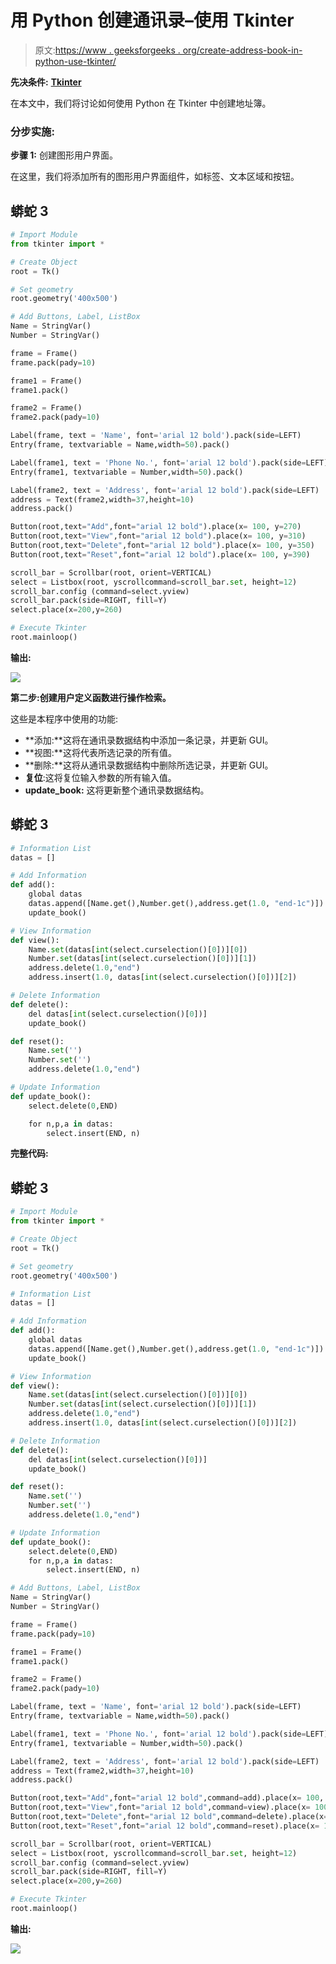 # 用 Python 创建通讯录–使用 Tkinter

> 原文:[https://www . geeksforgeeks . org/create-address-book-in-python-use-tkinter/](https://www.geeksforgeeks.org/create-address-book-in-python-using-tkinter/)

**先决条件:** [**Tkinter**](https://www.geeksforgeeks.org/python-gui-tkinter/)

在本文中，我们将讨论如何使用 Python 在 Tkinter 中创建地址簿。

### **分步实施:**

**步骤 1:** 创建图形用户界面。

在这里，我们将添加所有的图形用户界面组件，如标签、文本区域和按钮。

## 蟒蛇 3

```py
# Import Module
from tkinter import *

# Create Object
root = Tk()

# Set geometry
root.geometry('400x500')

# Add Buttons, Label, ListBox
Name = StringVar()
Number = StringVar()

frame = Frame()
frame.pack(pady=10)

frame1 = Frame()
frame1.pack()

frame2 = Frame()
frame2.pack(pady=10)

Label(frame, text = 'Name', font='arial 12 bold').pack(side=LEFT)
Entry(frame, textvariable = Name,width=50).pack()

Label(frame1, text = 'Phone No.', font='arial 12 bold').pack(side=LEFT)
Entry(frame1, textvariable = Number,width=50).pack()

Label(frame2, text = 'Address', font='arial 12 bold').pack(side=LEFT)
address = Text(frame2,width=37,height=10)
address.pack()

Button(root,text="Add",font="arial 12 bold").place(x= 100, y=270)
Button(root,text="View",font="arial 12 bold").place(x= 100, y=310)
Button(root,text="Delete",font="arial 12 bold").place(x= 100, y=350)
Button(root,text="Reset",font="arial 12 bold").place(x= 100, y=390)

scroll_bar = Scrollbar(root, orient=VERTICAL)
select = Listbox(root, yscrollcommand=scroll_bar.set, height=12)
scroll_bar.config (command=select.yview)
scroll_bar.pack(side=RIGHT, fill=Y)
select.place(x=200,y=260)

# Execute Tkinter
root.mainloop()
```

**输出:**

![](img/a1dc162c86bbfdedf7ba51b3a33929a6.png)

**第二步:创建用户定义函数进行操作检索。**

这些是本程序中使用的功能:

*   **添加:**这将在通讯录数据结构中添加一条记录，并更新 GUI。
*   **视图:**这将代表所选记录的所有值。
*   **删除:**这将从通讯录数据结构中删除所选记录，并更新 GUI。
*   **复位**:这将复位输入参数的所有输入值。
*   **update_book:** 这将更新整个通讯录数据结构。

## 蟒蛇 3

```py
# Information List
datas = []

# Add Information
def add():
    global datas
    datas.append([Name.get(),Number.get(),address.get(1.0, "end-1c")])
    update_book()

# View Information
def view():
    Name.set(datas[int(select.curselection()[0])][0])
    Number.set(datas[int(select.curselection()[0])][1])
    address.delete(1.0,"end")
    address.insert(1.0, datas[int(select.curselection()[0])][2])

# Delete Information
def delete():
    del datas[int(select.curselection()[0])]
    update_book()

def reset():
    Name.set('')
    Number.set('')
    address.delete(1.0,"end")

# Update Information
def update_book():
    select.delete(0,END)

    for n,p,a in datas:
        select.insert(END, n)
```

**完整代码:**

## 蟒蛇 3

```py
# Import Module
from tkinter import *

# Create Object
root = Tk()

# Set geometry
root.geometry('400x500')

# Information List
datas = []

# Add Information
def add():
    global datas
    datas.append([Name.get(),Number.get(),address.get(1.0, "end-1c")])
    update_book()

# View Information
def view():
    Name.set(datas[int(select.curselection()[0])][0])
    Number.set(datas[int(select.curselection()[0])][1])
    address.delete(1.0,"end")
    address.insert(1.0, datas[int(select.curselection()[0])][2])

# Delete Information
def delete():
    del datas[int(select.curselection()[0])]
    update_book()

def reset():
    Name.set('')
    Number.set('')
    address.delete(1.0,"end")

# Update Information
def update_book():
    select.delete(0,END)
    for n,p,a in datas:
        select.insert(END, n)

# Add Buttons, Label, ListBox
Name = StringVar()
Number = StringVar()

frame = Frame()
frame.pack(pady=10)

frame1 = Frame()
frame1.pack()

frame2 = Frame()
frame2.pack(pady=10)

Label(frame, text = 'Name', font='arial 12 bold').pack(side=LEFT)
Entry(frame, textvariable = Name,width=50).pack()

Label(frame1, text = 'Phone No.', font='arial 12 bold').pack(side=LEFT)
Entry(frame1, textvariable = Number,width=50).pack()

Label(frame2, text = 'Address', font='arial 12 bold').pack(side=LEFT)
address = Text(frame2,width=37,height=10)
address.pack()

Button(root,text="Add",font="arial 12 bold",command=add).place(x= 100, y=270)
Button(root,text="View",font="arial 12 bold",command=view).place(x= 100, y=310)
Button(root,text="Delete",font="arial 12 bold",command=delete).place(x= 100, y=350)
Button(root,text="Reset",font="arial 12 bold",command=reset).place(x= 100, y=390)

scroll_bar = Scrollbar(root, orient=VERTICAL)
select = Listbox(root, yscrollcommand=scroll_bar.set, height=12)
scroll_bar.config (command=select.yview)
scroll_bar.pack(side=RIGHT, fill=Y)
select.place(x=200,y=260)

# Execute Tkinter
root.mainloop()
```

**输出:**

![](img/f86036e74d7c6b44ebfe7b2ac6148543.png)